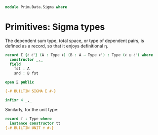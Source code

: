 <!--
```agda
open import Prim.Extension
open import Prim.Interval
open import Prim.Type
open import Prim.Kan
```
-->

```agda
module Prim.Data.Sigma where
```

# Primitives: Sigma types

The dependent sum type, total space, or type of dependent pairs, is
defined as a record, so that it enjoys definitional η.

```agda
record Σ {ℓ ℓ'} (A : Type ℓ) (B : A → Type ℓ') : Type (ℓ ⊔ ℓ') where
  constructor _,_
  field
    fst : A
    snd : B fst

open Σ public

{-# BUILTIN SIGMA Σ #-}

infixr 4 _,_
```

<!--
```agda
Σ-syntax : ∀ {ℓ ℓ'} (A : Type ℓ) (F : A → Type ℓ') → Type _
Σ-syntax X F = Σ X F

syntax Σ-syntax X (λ x → F) = Σ[ x ∈ X ] F
infix 4 Σ-syntax

instance
  make-Σ : ∀ {ℓ ℓ'} {A : Type ℓ} {B : A → Type ℓ'} ⦃ x : A ⦄ ⦃ y : B x ⦄ → Σ A B
  make-Σ ⦃ x ⦄ ⦃ y ⦄ = x , y
```
-->

Similarly, for the unit type:

```agda
record ⊤ : Type where
  instance constructor tt
{-# BUILTIN UNIT ⊤ #-}
```
